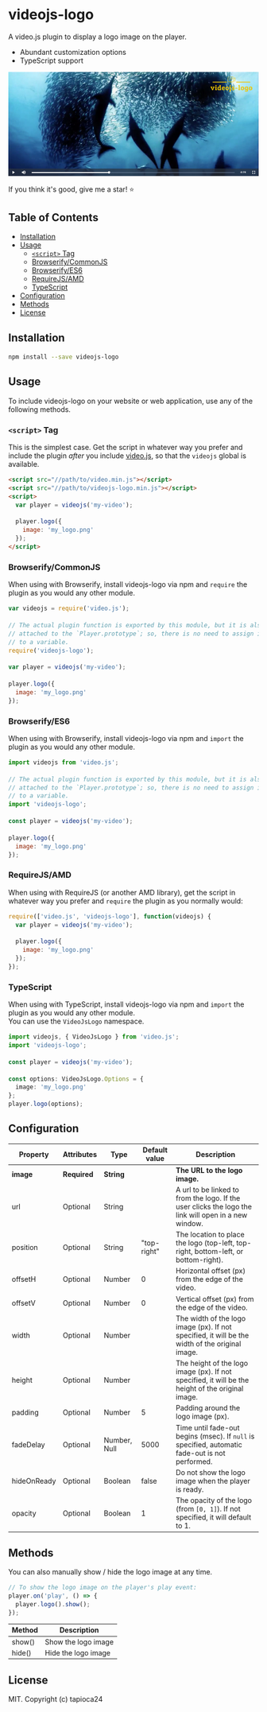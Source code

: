 # videojs-logo

A video.js plugin to display a logo image on the player.

- Abundant customization options
- TypeScript support

![video-js-logo-sample](./img/videojs-logo-sample.png)

If you think it's good, give me a star! :star:

## Table of Contents

<!-- START doctoc generated TOC please keep comment here to allow auto update -->
<!-- DON'T EDIT THIS SECTION, INSTEAD RE-RUN doctoc TO UPDATE -->


- [Installation](#installation)
- [Usage](#usage)
  - [`<script>` Tag](#script-tag)
  - [Browserify/CommonJS](#browserifycommonjs)
  - [Browserify/ES6](#browserifyes6)
  - [RequireJS/AMD](#requirejsamd)
  - [TypeScript](#typescript)
- [Configuration](#configuration)
- [Methods](#methods)
- [License](#license)

<!-- END doctoc generated TOC please keep comment here to allow auto update -->
## Installation

```sh
npm install --save videojs-logo
```

## Usage

To include videojs-logo on your website or web application, use any of the following methods.

### `<script>` Tag

This is the simplest case. Get the script in whatever way you prefer and include the plugin _after_ you include [video.js][videojs], so that the `videojs` global is available.

```html
<script src="//path/to/video.min.js"></script>
<script src="//path/to/videojs-logo.min.js"></script>
<script>
  var player = videojs('my-video');

  player.logo({
    image: 'my_logo.png'
  });
</script>
```

### Browserify/CommonJS

When using with Browserify, install videojs-logo via npm and `require` the plugin as you would any other module.

```js
var videojs = require('video.js');

// The actual plugin function is exported by this module, but it is also
// attached to the `Player.prototype`; so, there is no need to assign it
// to a variable.
require('videojs-logo');

var player = videojs('my-video');

player.logo({
  image: 'my_logo.png'
});
```

### Browserify/ES6

When using with Browserify, install videojs-logo via npm and `import` the plugin as you would any other module.

```js
import videojs from 'video.js';

// The actual plugin function is exported by this module, but it is also
// attached to the `Player.prototype`; so, there is no need to assign it
// to a variable.
import 'videojs-logo';

const player = videojs('my-video');

player.logo({
  image: 'my_logo.png'
});
```

### RequireJS/AMD

When using with RequireJS (or another AMD library), get the script in whatever way you prefer and `require` the plugin as you normally would:

```js
require(['video.js', 'videojs-logo'], function(videojs) {
  var player = videojs('my-video');

  player.logo({
    image: 'my_logo.png'
  });
});
```

### TypeScript

When using with TypeScript, install videojs-logo via npm and `import` the plugin as you would any other module.  
You can use the `VideoJsLogo` namespace.

```ts
import videojs, { VideoJsLogo } from 'video.js';
import 'videojs-logo';

const player = videojs('my-video');

const options: VideoJsLogo.Options = {
  image: 'my_logo.png'
};
player.logo(options);
```

## Configuration

| Property    | Attributes   | Type         | Default value | Description                                                                                          |
| ----------- | ------------ | ------------ | ------------- | ---------------------------------------------------------------------------------------------------- |
| **image**   | **Required** | **String**   |               | **The URL to the logo image.**                                                                       |
| url         | Optional     | String       |               | A url to be linked to from the logo. If the user clicks the logo the link will open in a new window. |
| position    | Optional     | String       | "top-right"   | The location to place the logo (top-left, top-right, bottom-left, or bottom-right).                  |
| offsetH     | Optional     | Number       | 0             | Horizontal offset (px) from the edge of the video.                                                   |
| offsetV     | Optional     | Number       | 0             | Vertical offset (px) from the edge of the video.                                                     |
| width       | Optional     | Number       |               | The width of the logo image (px). If not specified, it will be the width of the original image.      |
| height      | Optional     | Number       |               | The height of the logo image (px). If not specified, it will be the height of the original image.    |
| padding     | Optional     | Number       | 5             | Padding around the logo image (px).                                                                  |
| fadeDelay   | Optional     | Number, Null | 5000          | Time until fade-out begins (msec). If `null` is specified, automatic fade-out is not performed.      |
| hideOnReady | Optional     | Boolean      | false         | Do not show the logo image when the player is ready.                                                 |
| opacity     | Optional     | Boolean      | 1             | The opacity of the logo (from `[0, 1]`). If not specified, it will default to 1.                      |

## Methods

You can also manually show / hide the logo image at any time.

```js
// To show the logo image on the player's play event:
player.on('play', () => {
  player.logo().show();
});
```

| Method | Description         |
| ------ | ------------------- |
| show() | Show the logo image |
| hide() | Hide the logo image |

## License

MIT. Copyright (c) tapioca24


[videojs]: http://videojs.com/
